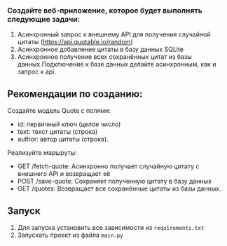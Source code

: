 ### Создайте веб-приложение, которое будет выполнять следующие задачи:

1) Асинхронный запрос к внешнему API для получения случайной цитаты (https://api.quotable.io/random)
2) Асинхронное добавление цитаты в базу данных SQLite
3) Асинхронное получение всех сохранённых цитат из базы данных.Подключение к базе данных делайте асинхронным, как и запрос к api.

## Рекомендации по созданию:

Создайте модель Quote с полями:
- id: первичный ключ (целое число)
- text: текст цитаты (строка)
- author: автор цитаты (строка).

Реализуйте маршруты:
- GET /fetch-quote: Асинхронно получает случайную цитату с внешнего API и возвращает её
- POST /save-quote: Сохраняет полученную цитату в базу данных
- GET /quotes: Возвращает все сохранённые цитаты из базы данных.

## Запуск

1. Для запуска установить все зависимости из `requirements.txt`
2. Запускать проект из файла `main.py`
